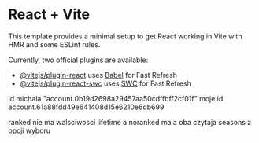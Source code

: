 # React + Vite

This template provides a minimal setup to get React working in Vite with HMR and some ESLint rules.

Currently, two official plugins are available:

- [@vitejs/plugin-react](https://github.com/vitejs/vite-plugin-react/blob/main/packages/plugin-react/README.md) uses [Babel](https://babeljs.io/) for Fast Refresh
- [@vitejs/plugin-react-swc](https://github.com/vitejs/vite-plugin-react-swc) uses [SWC](https://swc.rs/) for Fast Refresh

id michala "account.0b19d2698a29457aa50cdffbff2cf01f"
moje id account.61a88fdd49e641408d15e6210e6db699

ranked nie ma walsciwosci lifetime a noranked ma a oba czytaja seasons z opcji wyboru
